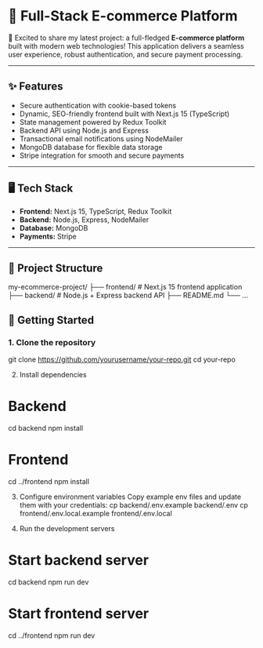 # 🛒 Full-Stack E-commerce Platform

🚀 Excited to share my latest project: a full-fledged **E-commerce platform** built with modern web technologies! This application delivers a seamless user experience, robust authentication, and secure payment processing.

---

## ✨ Features

- Secure authentication with cookie-based tokens
- Dynamic, SEO-friendly frontend built with Next.js 15 (TypeScript)
- State management powered by Redux Toolkit
- Backend API using Node.js and Express
- Transactional email notifications using NodeMailer
- MongoDB database for flexible data storage
- Stripe integration for smooth and secure payments

---

## 🖥 Tech Stack

- **Frontend:** Next.js 15, TypeScript, Redux Toolkit
- **Backend:** Node.js, Express, NodeMailer
- **Database:** MongoDB
- **Payments:** Stripe

---

## 📁 Project Structure

my-ecommerce-project/
├── frontend/ # Next.js 15 frontend application
├── backend/ # Node.js + Express backend API
├── README.md
└── ...



## 🚀 Getting Started

### 1. Clone the repository

git clone https://github.com/yourusername/your-repo.git
cd your-repo

2. Install dependencies
# Backend
cd backend
npm install

# Frontend
cd ../frontend
npm install

3. Configure environment variables
Copy example env files and update them with your credentials:
cp backend/.env.example backend/.env
cp frontend/.env.local.example frontend/.env.local

4. Run the development servers

# Start backend server
cd backend
npm run dev

# Start frontend server
cd ../frontend
npm run dev
